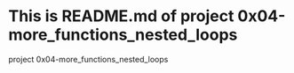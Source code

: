 # This is README.md of project 0x04-more_functions_nested_loops

project 0x04-more_functions_nested_loops
